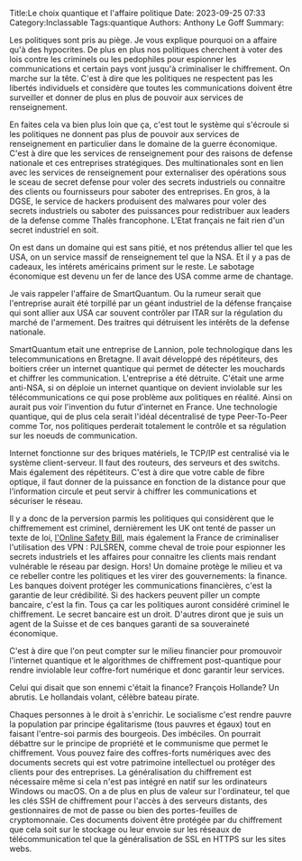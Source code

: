Title:Le choix quantique et l'affaire politique
Date: 2023-09-25 07:33
Category:Inclassable
Tags:quantique
Authors: Anthony Le Goff
Summary:

Les politiques sont pris au piège. Je vous explique pourquoi on a affaire qu'à des hypocrites. De plus en plus nos politiques cherchent à voter des lois contre les criminels ou les pedophiles pour espionner les communications et certain pays vont jusqu'à criminaliser le chiffrement. On marche sur la tête. C'est à dire que les politiques ne respectent pas les libertés individuels et considère que toutes les communications doivent être surveiller et donner de plus en plus de pouvoir aux services de renseignement.

En faites cela va bien plus loin que ça, c'est tout le système qui s'écroule si les politiques ne donnent pas plus de pouvoir aux services de renseignement en particulier dans le domaine de la guerre économique. C'est à dire que les services de renseignement pour des raisons de defense nationale et ces entreprises stratégiques. Des multinationales sont en lien avec les services de renseignement pour externaliser des opérations sous le sceau de secret defense pour voler des secrets industriels ou connaitre des clients ou fournisseurs pour saboter des entreprises. En gros, à la DGSE, le service de hackers produisent des malwares pour voler des secrets industriels ou saboter des puissances pour redistribuer aux leaders de la defense comme Thalès francophone. L'Etat français ne fait rien d'un secret industriel en soit. 

On est dans un domaine qui est sans pitié, et nos prétendus allier tel que les USA, on un service massif de renseignement tel que la NSA. Et il y a pas de cadeaux, les intérets américains priment sur le reste. Le sabotage économique est devenu un fer de lance des USA comme arme de chantage.

Je vais rappeler l'affaire de SmartQuantum. Ou la rumeur serait que l'entreprise aurait été torpillé par un géant industriel de la défense française qui sont allier aux USA car souvent contrôler par ITAR sur la régulation du marché de l'armement. Des traitres qui détruisent les intérêts de la defense nationale. 

SmartQuantum etait une entreprise de Lannion, pole technologique dans les telecommunications en Bretagne. Il avait développé des répétiteurs, des boitiers créer un internet quantique qui permet de détecter les mouchards et chiffrer les communication. L'entreprise a été détruite. C'était une arme anti-NSA, si on déploie un internet quantique on devient inviolable sur les télécommunications ce qui pose problème aux politiques en réalité. Ainsi on aurait pus voir l'invention du futur d'internet en France. Une technologie quantique, qui de plus cela serait l'idéal décentralisé de type Peer-To-Peer comme Tor, nos politiques perderait totalement le contrôle et sa régulation sur les noeuds de communication.

Internet fonctionne sur des briques matériels, le TCP/IP est centralisé via le système client-serveur. Il faut des routeurs, des serveurs et des switchs. Mais également des répétiteurs. C'est à dire que votre cable de fibre optique, il faut donner de la puissance en fonction de la distance pour que l'information circule et peut servir à chiffrer les communications et sécuriser le réseau.

Il y a donc de la perversion parmis les politiques qui considèrent que le chiffremement est criminel, dernièrement les UK ont tenté de passer un texte de loi, [l'Online Safety Bill](https://www.01net.com/actualites/finalement-le-royaume-uni-ne-veut-plus-casser-le-chiffrement-securise-des-messageries.html), mais également la France de criminaliser l'utilisation des VPN :  PJLSREN, comme cheval de troie pour espionner les secrets industriels et les affaires pour connaitre les clients mais rendant vulnérable le réseau par design. Hors! Un domaine protège le milieu et va ce rebeller contre les politiques et les virer des gouvernements: la finance. Les banques doivent protéger les communications financières, c'est la garantie de leur crédibilité. Si des hackers peuvent piller un compte bancaire, c'est la fin. Tous ça car les politiques auront considéré criminel le chiffrement. Le secret bancaire est un droit. D'autres diront que je suis un agent de la Suisse et de ces banques garanti de sa souveraineté économique.

C'est à dire que l'on peut compter sur le milieu financier pour promouvoir l'internet quantique et le algorithmes de chiffrement post-quantique pour rendre inviolable leur coffre-fort numérique et donc garantir leur services.

Celui qui disait que son ennemi c'était la finance? François Hollande? Un abrutis. Le hollandais volant, célèbre bateau pirate.

Chaques personnes à le droit à s'enrichir. Le socialisme c'est rendre pauvre la population par principe égalitarisme (tous pauvres et égaux) tout en faisant l'entre-soi parmis des bourgeois. Des imbéciles. On pourrait débattre sur le principe de propriété et le communisme que permet le chiffrement. Vous pouvez faire des coffres-forts numériques avec des documents secrets qui est votre patrimoine intellectuel ou protéger des clients pour des entreprises. La généralisation du chiffrement est nécessaire même si cela n'est pas intégré en natif sur les ordinateurs Windows ou macOS. On a de plus en plus de valeur sur l'ordinateur, tel que les clés SSH de chiffrement pour l'accès à des serveurs distants, des gestionnaires de mot de passe ou bien des portes-feuilles de cryptomonnaie. Ces documents doivent être protégée par du chiffrement que cela soit sur le stockage ou leur envoie sur les réseaux de télécommunication tel que la généralisation de SSL en HTTPS sur les sites webs. 